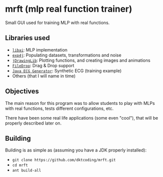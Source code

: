 # mrft (mlp real function trainer)
Small GUI used for training MLP with real functions.

Libraries used
--------------
- [`libai`](https://github.com/kronenthaler/libai): MLP implementation
- [`exp4j`](https://github.com/dktcoding/exp4j): Populating datasets,
transformations and noise
- [`jDrawingLib`](https://github.com/dktcoding/jdrawinglib): Plotting functions,
and creating images and animations
- [`FileDrop`](http://iharder.sourceforge.net/current/java/filedrop/): Drag & Drop support
- [`Java ECG Generator`](http://www.mit.edu/~gari/CODE/ECGSYN/JAVA/APPLET2/ecgsyn/ecg-java/source.html): Synthetic ECG (training example)
- Others (that I will name in time)

Objectives
----------
The main reason for this program was to allow students to play with MLPs with
real functions, tests different configurations, etc.

There have been some real life applications (some even "cool"), that will be
properly described later on.

Building
--------
Building is as simple as (assuming you have a JDK properly installed):
- `git clone https://github.com/dktcoding/mrft.git`
- `cd mrft`
- `ant build-all`
